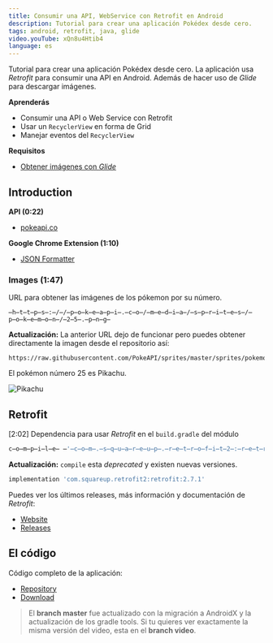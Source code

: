 ```yaml
---
title: Consumir una API, WebService con Retrofit en Android
description: Tutorial para crear una aplicación Pokédex desde cero.
tags: android, retrofit, java, glide
video.youTube: xQn8u4Htib4
language: es
---
```


Tutorial para crear una aplicación Pokédex desde cero. La aplicación usa *Retrofit* para consumir una API en Android. Además de hacer uso de *Glide* para descargar imágenes.

__Aprenderás__

* Consumir una API o Web Service con Retrofit
* Usar un `RecyclerView` en forma de Grid
* Manejar eventos del `RecyclerView`

__Requisitos__

* [Obtener imágenes con _Glide_](/videos/android/descargar-imagenes-glide/)

## Introduction

__API (0:22)__

* [pokeapi.co](https://pokeapi.co/)

__Google Chrome Extension (1:10)__

* [JSON Formatter](https://chrome.google.com/webstore/detail/json-formatter/bcjindcccaagfpapjjmafapmmgkkhgoa)

### Images (1:47)

URL para obtener las imágenes de los pókemon por su número.

```http
̶h̶t̶t̶p̶s̶:̶/̶/̶p̶o̶k̶e̶a̶p̶i̶.̶c̶o̶/̶m̶e̶d̶i̶a̶/̶s̶p̶r̶i̶t̶e̶s̶/̶p̶o̶k̶e̶m̶o̶n̶/̶2̶5̶.̶p̶n̶g̶
```

__Actualización:__ La anterior URL dejo de funcionar pero puedes obtener directamente la imagen desde el repositorio así:

```http
https://raw.githubusercontent.com/PokeAPI/sprites/master/sprites/pokemon/25.png
```

El pokémon número 25 es Pikachu.

![Pikachu](https://raw.githubusercontent.com/PokeAPI/sprites/master/sprites/pokemon/25.png)

## Retrofit

[2:02] Dependencia para usar *Retrofit* en el `build.gradle` del módulo

```groovy
c̶o̶m̶p̶i̶l̶e̶ ̶'̶c̶o̶m̶.̶s̶q̶u̶a̶r̶e̶u̶p̶.̶r̶e̶t̶r̶o̶f̶i̶t̶2̶:̶r̶e̶t̶r̶o̶f̶i̶t̶:̶2̶.̶1̶.̶0̶'̶
```

__Actualización:__ `compile` esta _deprecated_ y existen nuevas versiones.

```groovy
implementation 'com.squareup.retrofit2:retrofit:2.7.1'
```

Puedes ver los últimos releases, más información y documentación de _Retrofit_:

* [Website](http://square.github.io/retrofit/)
* [Releases](https://github.com/square/retrofit/releases)

## El código

Código completo de la aplicación:

* [Repository](https://github.com/alvareztech/Pokedex)
* [Download](https://github.com/alvareztech/Pokedex/archive/master.zip)

> El __branch master__ fue actualizado con la migración a AndroidX y la actualización de los gradle tools. Si tu quieres ver exactamente la misma versión del video, esta en el __branch video__.
